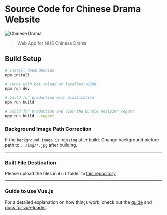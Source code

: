 # Source Code for Chinese Drama Website
![Chinese Drama](https://scontent-sit4-1.xx.fbcdn.net/v/t1.0-9/11825090_1483963691901143_6315355764220622427_n.jpg?oh=a8e91f6e9ad11367a8c70c521875a95b&amp;oe=5AE51AD3)

> Web App for NUS Chinese Drama

## Build Setup

``` bash
# install dependencies
npm install

# serve with hot reload at localhost:8080
npm run dev

# build for production with minification
npm run build

# build for production and view the bundle analyzer report
npm run build --report
```
### Background Image Path Correction
If the `background image is missing` after build. Change background picture path to `../img/*.jpg` after building.
***
### Built File Destination
Please upload the files in `dist` folder to [this repository](https://github.com/williamshty/williamshty.github.io/tree/master/NUSChineseDrama)
***
### Guide to use Vue.js
For a detailed explanation on how things work, check out the [guide](http://vuejs-templates.github.io/webpack/) and [docs for vue-loader](http://vuejs.github.io/vue-loader).
